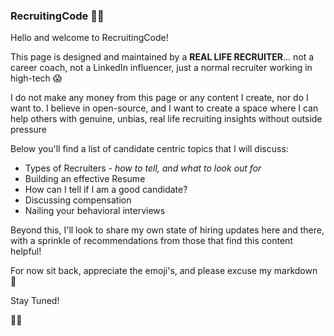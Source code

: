 ### RecruitingCode 🧠💡

Hello and welcome to RecruitingCode!

This page is designed and maintained by a **REAL LIFE RECRUITER**... not a career coach, not a LinkedIn influencer, just a normal recruiter working in high-tech 😱

I do not make any money from this page or any content I create, nor do I want to. I believe in open-source, and I want to create a space where I can help others with genuine, unbias, real life recruiting insights without outside pressure 

Below you'll find a list of candidate centric topics that I will discuss:

- Types of Recruiters - _how to tell, and what to look out for_
- Building an effective Resume
- How can I tell if I am a good candidate?
- Discussing compensation
- Nailing your behavioral interviews

Beyond this, I'll look to share my own state of hiring updates here and there, with a sprinkle of recommendations from those that find this content helpful! 

For now sit back, appreciate the emoji's, and please excuse my markdown 👀

Stay Tuned! 

🕺🏻
